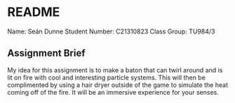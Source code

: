 ﻿
# README

Name: Seán Dunne
Student Number: C21310823
Class Group: TU984/3

## Assignment Brief

My idea for this assignment is to make a baton that can twirl around and is lit on fire with cool and interesting particle systems. This will then be complimented by using a hair dryer outside of the game to simulate the heat coming off of the fire. It will be an immersive experience for your senses.

